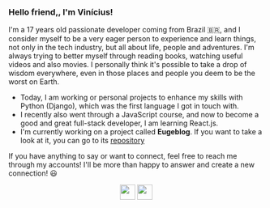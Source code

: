 ### Hello friend,, I'm Vinícius! 

I'm a 17 years old passionate developer coming from Brazil 🇧🇷, and I consider myself to be a very eager person to experience and learn things, not only in the tech industry, but all about life, people and adventures. I'm always trying to better myself through reading books, watching useful videos and also movies. I personally think it's possible to take a drop of wisdom everywhere, even in those places and people you deem to be the worst on Earth.   

- Today, I am working or personal projects to enhance my skills with Python (Django), which was the first language I got in touch with.
- I recently also went through a JavaScript course, and now to become a good and great full-stack developer, I am learning React.js.
- I'm currently working on a project called **Eugeblog**. If you want to take a look at it, you can go to its [repository](https://github.com/viniciuseugenio/eugeblog)

If you have anything to say or want to connect, feel free to reach me through my accounts! I'll be more than happy to answer and create a new connection! 😃

<p align="center">
<a href="https://www.linkedin.com/in/eugencius/" alt="Linkedin"><img src="https://github.com/nitish-awasthi/nitish-awasthi/blob/master/174857.png" height="30" width="30"></a>
<a href="mailto:viniciuseugeniovhe@gmail.com" alt="Contact me"><img src="https://github.com/nitish-awasthi/nitish-awasthi/blob/master/gmail-512.webp" height="30" width="30"></a>
</p>

